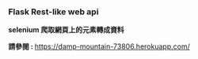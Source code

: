 <h3> Flask Rest-like web api </h3>


<b>selenium 爬取網頁上的元素轉成資料</b>  

<b>請參閱 : </b> https://damp-mountain-73806.herokuapp.com/